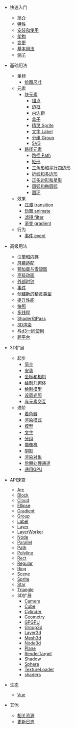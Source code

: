 * 快速入门
  * [简介](/zh-cn/index#简介)
  * [特性](/zh-cn/index#特性)
  * [安装和使用](/zh-cn/index#安装和使用)
  * [架构](/zh-cn/index#架构)
  * [变更](/zh-cn/index#与旧版本主要差异)
  * [基本用法](/zh-cn/index#基本用法)
  * [例子](/zh-cn/examples)

* 基础用法
  * 坐标
    * [绘图尺寸](/zh-cn/resolution#绘图尺寸)
  * 元素
    * [块元素](/zh-cn/block)
      * [锚点](/zh-cn/block#锚点-anchor)
      * [边框](/zh-cn/block#边框-border)
      * [内边距](/zh-cn/block#内边距-padding)
      * [盒子](/zh-cn/block#盒子-boxSizing)
      * [精灵 Sprite](/zh-cn/block#精灵-Sprite)
      * [文字 Label](/zh-cn/block#文字-Label)
      * [分组 Group](/zh-cn/block#分组-Group)
      * [SVG](/zh-cn/block#SpriteSvg)
    * [路径元素](/zh-cn/path)
      * [路径 Path](/zh-cn/path#路径-Path)
      * [矩形](/zh-cn/path#矩形)
      * [三角形和平行四边形](/zh-cn/path#三角形和平行四边形)
      * [折线和多边形](/zh-cn/path#折线和多边形)
      * [正多边形和星形](/zh-cn/path#正多边形和星形)
      * [圆弧和椭圆弧](/zh-cn/path#圆弧和椭圆弧)
      * [圆环](/zh-cn/path#圆环)
  * 效果
    * [过渡 transition](/zh-cn/effect#过渡-transition)
    * [动画 animate](/zh-cn/effect#动画-animate)
    * [滤镜 filter](/zh-cn/effect#滤镜-filter)
    * [渐变 gradient](/zh-cn/effect#渐变-gradient)
  * 行为
    * [事件 event](/zh-cn/event#事件)

* 高级用法
  * [引擎和内存](/zh-cn/guide/engine_memory)
  * [屏幕适配](/zh-cn/guide/resolution)
  * [预加载与雪碧图](/zh-cn/guide/resource)
  * [高级动画](/zh-cn/guide/animations)
  * [外部时钟](/zh-cn/guide/ticker)
  * [事件](/zh-cn/guide/events)
  * [创建新的精灵类型](/zh-cn/guide/nodes)
  * [提升性能](/zh-cn/guide/performance)
  * [快照](/zh-cn/guide/snapshot)
  * [多线程](/zh-cn/guide/worker)
  * [Shader和Pass](/zh-cn/guide/shader_pass)
  * [3D渲染](/zh-cn/guide/3d)
  * [与d3一同使用](/zh-cn/guide/d3)
  * [跨平台](/zh-cn/guide/platforms)

* 3D扩展
  * 起步
    * [简介](/zh-cn/ext3d/index)
    * [安装](/zh-cn/ext3d/index#安装)
    * [坐标和相机](/zh-cn/ext3d/index#坐标和相机)
    * [绘制几何体](/zh-cn/ext3d/index#绘制几何体)
    * [绘制模型](/zh-cn/ext3d/index#绘制模型)
    * [设置光照](/zh-cn/ext3d/index#光照)
    * [与元素交互](/zh-cn/ext3d/index#与元素交互)
  * 进阶
    * [着色器](/zh-cn/ext3d/shader)
    * [渲染模式](/zh-cn/ext3d/mode)
    * [模型](/zh-cn/ext3d/model)
    * [文字](/zh-cn/ext3d/text)
    * [分组](/zh-cn/ext3d/group)
    * [摄像机](/zh-cn/ext3d/camera)
    * [阴影](/zh-cn/ext3d/shadow)
    * [渲染对象](/zh-cn/ext3d/render-target)
    * [后期处理通道](/zh-cn/ext3d/post)
    * [通用GPU](/zh-cn/ext3d/gpgpu)

* API速查
  * [Arc](/zh-cn/api/arc)
  * [Block](/zh-cn/api/block)
  * [Cloud](/zh-cn/api/cloud)
  * [Ellipse](/zh-cn/api/ellipse)
  * [Gradient](/zh-cn/api/gradient)
  * [Group](/zh-cn/api/group)
  * [Label](/zh-cn/api/label)
  * [Layer](/zh-cn/api/layer)
  * [LayerWorker](/zh-cn/api/layer-worker)
  * [Node](/zh-cn/api/node)
  * [Parallel](/zh-cn/api/parallel)
  * [Path](/zh-cn/api/path)
  * [Polyline](/zh-cn/api/polyline)
  * [Rect](/zh-cn/api/rect)
  * [Regular](/zh-cn/api/regular)
  * [Ring](/zh-cn/api/ring)
  * [Scene](/zh-cn/api/scene)
  * [Sprite](/zh-cn/api/sprite)
  * [Star](/zh-cn/api/star)
  * [Triangle](/zh-cn/api/triangle)
  * 3D扩展
    * [Camera](/zh-cn/api/ext3d/camera)
    * [Cube](/zh-cn/api/ext3d/cube)
    * [Cylinder](/zh-cn/api/ext3d/cylinder)
    * [Geometry](/zh-cn/api/ext3d/geometry)
    * [GPGPU](/zh-cn/api/ext3d/gpgpu)
    * [Group3d](/zh-cn/api/ext3d/group3d)
    * [Layer3d](/zh-cn/api/ext3d/layer3d)
    * [Mesh3d](/zh-cn/api/ext3d/mesh3d)
    * [Node3d](/zh-cn/api/ext3d/node3d)
    * [Plane](/zh-cn/api/ext3d/plane)
    * [RenderTarget](/zh-cn/api/ext3d/render-target)
    * [Shadow](/zh-cn/api/ext3d/shadow)
    * [Sphere](/zh-cn/api/ext3d/sphere)
    * [TextureLoader](/zh-cn/api/ext3d/texture-loader)
    * [shaders](/zh-cn/api/ext3d/shaders)

* 生态
  * [Vue](http://vue.spritejs.com)

* 其他
  * [相关资源](/zh-cn/resource)
  * [更新日志](/zh-cn/changelog)

